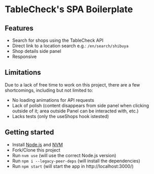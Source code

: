 # TableCheck's SPA Boilerplate

## Features

- Search for shops using the TableCheck API
- Direct link to a location search e.g.: `/en/search/shibuya`
- Shop details side panel
- Responsive

## Limitations

Due to a lack of free time to work on this project, there are a few shortcomings, including but not limited to:

- No loading animations for API requests
- Lack of polish (content disappears from side panel when clicking outside of it; area outside Panel can be interacted with, etc.)
- Lacks tests (only the useShops hook istested)

## Getting started

- Install [Node.js](https://nodejs.org/en/download/) and [NVM](https://github.com/nvm-sh/nvm#installing-and-updating)
- Fork/Clone this project
- Run `nvm use` (will use the correct Node.js version)
- Run `npm i --legacy-peer-deps` (will install the dependencies)
- Run `npm start` (will start the app in http://localhost:3000/)
